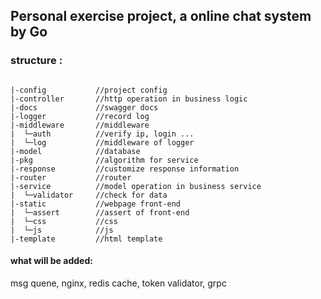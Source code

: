 ## Personal exercise project, a online chat system by Go



### structure :

```

|-config           //project config   
|-controller       //http operation in business logic 
|-docs             //swagger docs
|-logger           //record log
|-middleware       //middleware
|  └─auth          //verify ip, login ...
|  └─log           //middleware of logger
|-model            //database
|-pkg              //algorithm for service
|-response         //customize response information
|-router           //router
|-service          //model operation in business service
|  └─validator     //check for data
|-static           //webpage front-end 
|  └─assert        //assert of front-end
|  └─css           //css
|  └─js            //js
|-template         //html template
```

#### what will be added:

msg quene, nginx, redis cache, token validator, grpc 
